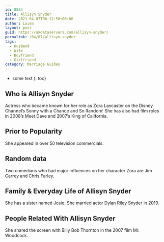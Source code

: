 ```yaml
---
id: 8884
title: Allisyn Snyder
date: 2021-04-07T06:12:50+00:00
author: Laima
layout: post
guid: https://ukdataservers.com/allisyn-snyder/
permalink: /04/07/allisyn-snyder
tags:
  - Husband
  - Wife
  - Boyfriend
  - Girlfriend
category: Marriage Guides
---
```


* some text
{: toc}


## Who is Allisyn Snyder
                  
                  
                  
Actress who became known for her role as Zora Lancaster on the Disney Channel&#8217;s Sonny with a Chance and So Random! She has also had film roles in 2008&#8217;s Meet Dave and 2007&#8217;s King of California.
                  
              
            
              
            
                
                
                
## Prior to Popularity
                  
                  
                  
She appeared in over 50 television commercials.
                  
              
            
              
            
                
                
                
## Random data
                  
                  
                  
Two comedians who had major influences on her character Zora are Jim Carrey and Chris Farley. 
                  
              
            
              
            
                
                
                
## Family & Everyday Life of Allisyn Snyder
                  
                  
                  
She has a sister named Josie. She married actor Dylan Riley Snyder in 2019.
                  
              
            
              
            
                
                
                
## People Related With Allisyn Snyder
                  
                  
                  
She shared the screen with Billy Bob Thornton in the 2007 film Mr. Woodcock.
                  
              
            
              
            
                
              
            
              
              
            
            
              
            
          
          
          